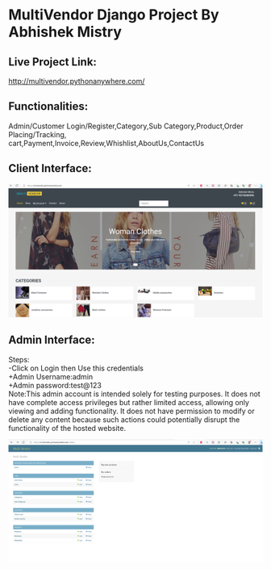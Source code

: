 # MultiVendor Django Project By Abhishek Mistry 

## Live Project Link:
http://multivendor.pythonanywhere.com/
  
## Functionalities:  
  
Admin/Customer Login/Register,Category,Sub Category,Product,Order Placing/Tracking,  
cart,Payment,Invoice,Review,Whishlist,AboutUs,ContactUs  
  
  
## Client Interface:  
  
![Profile Image](Personal/ClientInterface.png)  
  
## Admin Interface:  
  
Steps:  
-Click on Login then Use this credentials  
+Admin Username:admin  
+Admin password:test@123  
Note:This admin account is intended solely for testing purposes. 
It does not have complete access privileges but rather limited access, allowing only viewing and adding functionality. 
It does not have permission to modify or delete any content because such actions could potentially disrupt the functionality of the hosted website.

![Profile Image](Personal/Admininterface.png)
